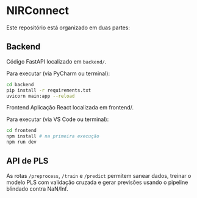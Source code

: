 # NIRConnect

Este repositório está organizado em duas partes:

## Backend
Código FastAPI localizado em `backend/`.

Para executar (via PyCharm ou terminal):
```bash
cd backend
pip install -r requirements.txt
uvicorn main:app --reload
```

 Frontend
Aplicação React localizada em frontend/.

Para executar (via VS Code ou terminal):
```bash
cd frontend
npm install # na primeira execução
npm run dev
```
## API de PLS

As rotas `/preprocess`, `/train` e `/predict` permitem sanear dados, treinar o modelo PLS com validação cruzada e gerar previsões usando o pipeline blindado contra NaN/Inf.

